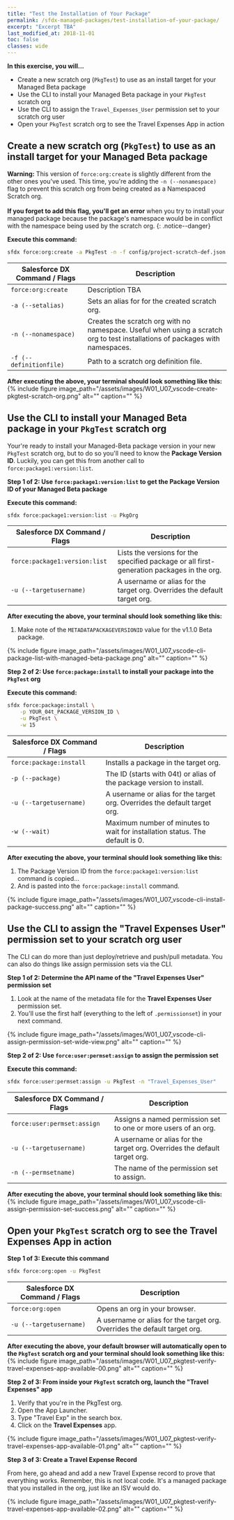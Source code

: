 ```yaml
---
title: "Test the Installation of Your Package"
permalink: /sfdx-managed-packages/test-installation-of-your-package/
excerpt: "Excerpt TBA"
last_modified_at: 2018-11-01
toc: false
classes: wide
---
```


**In this exercise, you will...**

* Create a new scratch org (`PkgTest`) to use as an install target for your Managed Beta package
* Use the CLI to install your Managed Beta package in your `PkgTest` scratch org
* Use the CLI to assign the `Travel_Expenses_User` permission set to your scratch org user
* Open your `PkgTest` scratch org to see the Travel Expenses App in action

## Create a new scratch org (`PkgTest`) to use as an install target for your Managed Beta package

**Warning:** This version of `force:org:create` is slightly different from the other ones you've used.  This time, you're adding the `-n (--nonamespace)` flag to prevent this scratch org from being created as a Namespaced Scratch org. <br> <br> **If you forget to add this flag, you'll get an error** when you try to install your managed package because the package's namespace would be in conflict with the namespace being used by the scratch org.
{: .notice--danger}

**Execute this command:**
```bash
sfdx force:org:create -a PkgTest -n -f config/project-scratch-def.json
```

| Salesforce DX Command / Flags   | Description                                             |
| --------------------------------| --------------------------------------------------------|
| `force:org:create`              | Description TBA                                         |
| `-a (--setalias)`               | Sets an alias for for the created scratch org. |
| `-n (--nonamespace)`            | Creates the scratch org with no namespace. Useful when using a scratch org to test installations of packages with namespaces. |
| `-f (--definitionfile)`         | Path to a scratch org definition file.  |


**After executing the above, your terminal should look something like this:**
{% include figure image_path="/assets/images/W01_U07_vscode-create-pkgtest-scratch-org.png" alt="" caption="" %}


## Use the CLI to install your Managed Beta package in your `PkgTest` scratch org
Your're ready to install your Managed-Beta package version in your new `PkgTest` scratch org, but to do so you'll need to know the **Package Version ID**. Luckily, you can get this from another call to `force:package1:version:list`.

**Step 1 of 2: Use `force:package1:version:list` to get the Package Version ID of your Managed Beta package**

**Execute this command:**
```bash
sfdx force:package1:version:list -u PkgOrg
```

| Salesforce DX Command / Flags   | Description                                             |
| --------------------------------| --------------------------------------------------------|
| `force:package1:version:list`   | Lists the versions for the specified package or all first-generation packages in the org. |
| `-u (--targetusername)`         | A username or alias for the target org. Overrides the default target org. |

**After executing the above, your terminal should look something like this:**

1. Make note of the `METADATAPACKAGEVERSIONID` value for the v1.1.0 Beta package.

{% include figure image_path="/assets/images/W01_U07_vscode-cli-package-list-with-managed-beta-package.png" alt="" caption="" %}


**Step 2 of 2: Use `force:package:install` to install your package into the `PkgTest` org**


**Execute this command:**
```bash
sfdx force:package:install \
    -p YOUR_04t_PACKAGE_VERSION_ID \
    -u PkgTest \
    -w 15
```

| Salesforce DX Command / Flags   | Description                                             |
| --------------------------------| --------------------------------------------------------|
| `force:package:install`         | Installs a package in the target org. |
| `-p (--package)`                | The ID (starts with 04t) or alias of the package version to install. |
| `-u (--targetusername)`         | A username or alias for the target org. Overrides the default target org. |
| `-w (--wait)`                   | Maximum number of minutes to wait for installation status. The default is 0. |

**After executing the above, your terminal should look something like this:**

1. The Package Version ID from the `force:package1:version:list` command is copied...
2. And is pasted into the `force:package:install` command.

{% include figure image_path="/assets/images/W01_U07_vscode-cli-install-package-success.png" alt="" caption="" %}


## Use the CLI to assign the "Travel Expenses User" permission set to your scratch org user
The CLI can do more than just deploy/retrieve and push/pull metadata.  You can also do things like assign permission sets via the CLI.

**Step 1 of 2: Determine the API name of the "Travel Expenses User" permission set**

1. Look at the name of the metadata file for the **Travel Expenses User** permission set.
2. You'll use the first half (everything to the left of `.permissionset`) in your next command.

{% include figure image_path="/assets/images/W01_U07_vscode-cli-assign-permission-set-wide-view.png" alt="" caption="" %}


**Step 2 of 2: Use `force:user:permset:assign` to assign the permission set**

**Execute this command:**
```bash
sfdx force:user:permset:assign -u PkgTest -n "Travel_Expenses_User"
```

| Salesforce DX Command / Flags   | Description                                             |
| --------------------------------| --------------------------------------------------------|
| `force:user:permset:assign`     | Assigns a named permission set to one or more users of an org. |
| `-u (--targetusername)`         | A username or alias for the target org. Overrides the default target org. |
| `-n (--permsetname)`            | The name of the permission set to assign. |

**After executing the above, your terminal should look something like this:**
{% include figure image_path="/assets/images/W01_U07_vscode-cli-assign-permission-set-success.png" alt="" caption="" %}


## Open your `PkgTest` scratch org to see the Travel Expenses App in action

**Step 1 of 3: Execute this command**
```bash
sfdx force:org:open -u PkgTest
```

| Salesforce DX Command / Flags   | Description                                             |
| --------------------------------| --------------------------------------------------------|
| `force:org:open`                | Opens an org in your browser.                           |
| `-u (--targetusername)`         | A username or alias for the target org. Overrides the default target org. |

**After executing the above, your default browser will automatically open to the `PkgTest` scratch org and your terminal should look something like this:**
{% include figure image_path="/assets/images/W01_U07_pkgtest-verify-travel-expenses-app-available-00.png" alt="" caption="" %}

**Step 2 of 3: From inside your `PkgTest` scratch org, launch the "Travel Expenses" app**

1. Verify that you're in the PkgTest org.
2. Open the App Launcher.
3. Type "Travel Exp" in the search box.
4. Click on the **Travel Expenses** app.

{% include figure image_path="/assets/images/W01_U07_pkgtest-verify-travel-expenses-app-available-01.png" alt="" caption="" %}

**Step 3 of 3: Create a Travel Expense Record**

From here, go ahead and add a new Travel Expense record to prove that everything works.  Remember, this is not local code.  It's a managed package that you installed in the org, just like an ISV would do.

{% include figure image_path="/assets/images/W01_U07_pkgtest-verify-travel-expenses-app-available-02.png" alt="" caption="" %}
